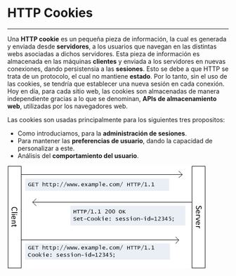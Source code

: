 # HTTP Cookies

---

Una **HTTP cookie** es un pequeña pieza de información, la cual es generada y enviada desde **servidores**, a los usuarios que navegan en las distintas webs asociadas a dichos servidores. Esta pieza de información es almacenada en las máquinas **clientes** y enviada a los servidores en nuevas conexiones, dando persistensia a las **sesiones**. Esto se debe a que HTTP se trata de un protocolo, el cual no mantiene **estado**. Por lo tanto, sin el uso de las cookies, se tendría que establecer una nueva sesión en cada conexión. Hoy en día, para cada sitio web, las cookies son almacenadas de manera independiente gracias a lo que se denominan, **APIs de almacenamiento web**, utilizadas por los navegadores web.

Las cookies son usadas principalmente para los siguientes tres propositos:

* Como introduciamos, para la **administración de sesiones**.
* Para mantener las **preferencias de usuario**, dando la capacidad de personalizar a este.
* Análisis del **comportamiento del usuario**.

![](./img/image1.png)
